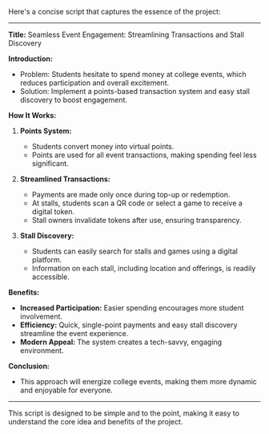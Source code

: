 Here's a concise script that captures the essence of the project:

---

**Title:** Seamless Event Engagement: Streamlining Transactions and Stall Discovery

**Introduction:**
- Problem: Students hesitate to spend money at college events, which reduces participation and overall excitement.
- Solution: Implement a points-based transaction system and easy stall discovery to boost engagement.

**How It Works:**
1. **Points System:** 
   - Students convert money into virtual points.
   - Points are used for all event transactions, making spending feel less significant.

2. **Streamlined Transactions:**
   - Payments are made only once during top-up or redemption.
   - At stalls, students scan a QR code or select a game to receive a digital token.
   - Stall owners invalidate tokens after use, ensuring transparency.

3. **Stall Discovery:**
   - Students can easily search for stalls and games using a digital platform.
   - Information on each stall, including location and offerings, is readily accessible.

**Benefits:**
- **Increased Participation:** Easier spending encourages more student involvement.
- **Efficiency:** Quick, single-point payments and easy stall discovery streamline the event experience.
- **Modern Appeal:** The system creates a tech-savvy, engaging environment.

**Conclusion:**
- This approach will energize college events, making them more dynamic and enjoyable for everyone.

---

This script is designed to be simple and to the point, making it easy to understand the core idea and benefits of the project.